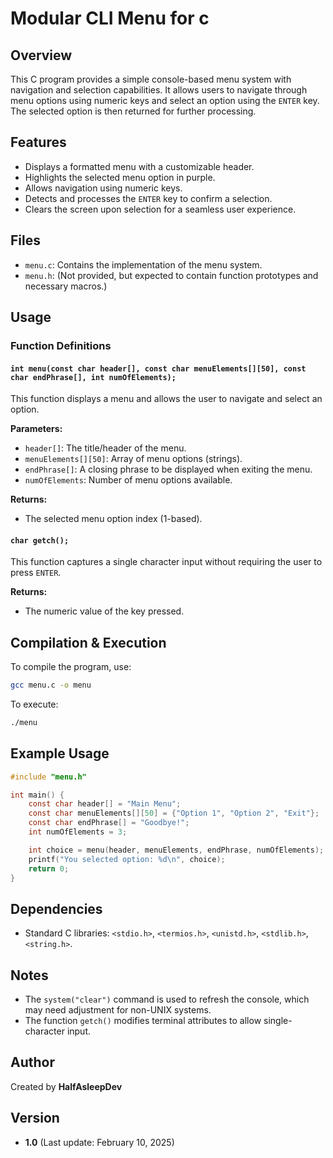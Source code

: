 # Modular CLI Menu for c

## Overview
This C program provides a simple console-based menu system with navigation and selection capabilities. It allows users to navigate through menu options using numeric keys and select an option using the `ENTER` key. The selected option is then returned for further processing.

## Features
- Displays a formatted menu with a customizable header.
- Highlights the selected menu option in purple.
- Allows navigation using numeric keys.
- Detects and processes the `ENTER` key to confirm a selection.
- Clears the screen upon selection for a seamless user experience.

## Files
- `menu.c`: Contains the implementation of the menu system.
- `menu.h`: (Not provided, but expected to contain function prototypes and necessary macros.)

## Usage
### Function Definitions

#### `int menu(const char header[], const char menuElements[][50], const char endPhrase[], int numOfElements);`

This function displays a menu and allows the user to navigate and select an option.

**Parameters:**
- `header[]`: The title/header of the menu.
- `menuElements[][50]`: Array of menu options (strings).
- `endPhrase[]`: A closing phrase to be displayed when exiting the menu.
- `numOfElements`: Number of menu options available.

**Returns:**
- The selected menu option index (1-based).

#### `char getch();`

This function captures a single character input without requiring the user to press `ENTER`.

**Returns:**
- The numeric value of the key pressed.

## Compilation & Execution

To compile the program, use:
```sh
gcc menu.c -o menu
```

To execute:
```sh
./menu
```

## Example Usage

```c
#include "menu.h"

int main() {
    const char header[] = "Main Menu";
    const char menuElements[][50] = {"Option 1", "Option 2", "Exit"};
    const char endPhrase[] = "Goodbye!";
    int numOfElements = 3;

    int choice = menu(header, menuElements, endPhrase, numOfElements);
    printf("You selected option: %d\n", choice);
    return 0;
}
```

## Dependencies
- Standard C libraries: `<stdio.h>`, `<termios.h>`, `<unistd.h>`, `<stdlib.h>`, `<string.h>`.

## Notes
- The `system("clear")` command is used to refresh the console, which may need adjustment for non-UNIX systems.
- The function `getch()` modifies terminal attributes to allow single-character input.

## Author
Created by **HalfAsleepDev**

## Version
- **1.0** (Last update: February 10, 2025)

